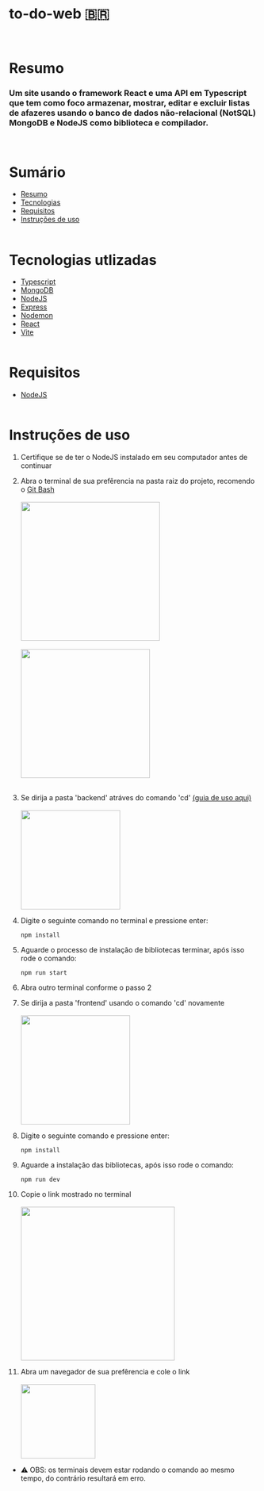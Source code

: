 # to-do-web 🇧🇷
<br>

# Resumo
<h3>Um site usando o framework React e uma API em Typescript que tem como foco armazenar, mostrar, editar e excluir listas de afazeres usando o banco de dados não-relacional (NotSQL) MongoDB e NodeJS como biblioteca e compilador.</h3><br>

# Sumário
* [Resumo](#resumo)
* [Tecnologias](#tecnologias-utlizadas)
* [Requisitos](#requisitos)
* [Instruções de uso](#instruções-de-uso)<br><br>

# Tecnologias utlizadas
- [Typescript](https://www.typescriptlang.org/)
- [MongoDB](https://www.mongodb.com/)
- [NodeJS](https://nodejs.org/en/download) 
- [Express](https://expressjs.com/pt-br/)
- [Nodemon](https://nodemon.io/)
- [React](https://react.dev/)
- [Vite](https://vitejs.dev/)<br><br>

# Requisitos

- [NodeJS](https://nodejs.org/en/download)<br><br>

# Instruções de uso

1. Certifique se de ter o NodeJS instalado em seu computador antes de continuar

2. Abra o terminal de sua prefêrencia na pasta raiz do projeto, recomendo o [Git Bash](https://git-scm.com/downloads)<br>
<br><img src='https://github.com/ReiLoko4/to-do-web/assets/103978193/622b4827-2102-4185-b586-891b92041bf3' height='280'><br>
<br><img src='https://github.com/ReiLoko4/to-do-web/assets/103978193/6c4224a5-e7bf-44ba-b17f-5c7417aaa97b' height='260'> <br><br>

3. Se dirija a pasta 'backend' atráves do comando 'cd' [(guia de uso aqui)](https://learn.microsoft.com/pt-br/windows-server/administration/windows-commands/cd)<br>
<br><img src='https://github.com/ReiLoko4/to-do-web/assets/103978193/aa1fbb75-2af2-4cba-8e39-eb0b6ec4d9f8' height='200'>

4. Digite o seguinte comando no terminal e pressione enter:
    ```
    npm install
    ```

5. Aguarde o processo de instalação de bibliotecas terminar, após isso rode o comando:
    ```
    npm run start
    ```
6. Abra outro terminal conforme o passo 2

7. Se dirija a pasta 'frontend' usando o comando 'cd' novamente<br>
<br><img src='https://github.com/ReiLoko4/to-do-web/assets/103978193/51e7911a-c4ad-4f0a-b063-50b005bd0544' height='220'><br>
8. Digite o seguinte comando e pressione enter:
    ```
    npm install
    ```

9. Aguarde a instalação das bibliotecas, após isso rode o comando:
    ```
    npm run dev
    ```

10. Copie o link mostrado no terminal
<br><br><img src='https://github.com/ReiLoko4/to-do-web/assets/103978193/03c0ccc2-367b-48cf-90fd-16566fb9683d' height='310'>

11. Abra um navegador de sua prefêrencia e cole o link
<br><br><img src='https://github.com/ReiLoko4/to-do-web/assets/103978193/56c05c7a-b244-4651-81e5-a97e5afcf329' height='150'>

* ⚠️ OBS: os terminais devem estar rodando o comando ao mesmo tempo, do contrário resultará em erro.<br><br>

